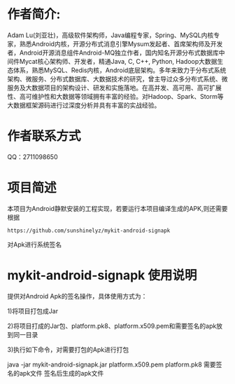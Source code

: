 # 作者简介: 
Adam Lu(刘亚壮)，高级软件架构师，Java编程专家，Spring、MySQL内核专家，熟悉Android内核，开源分布式消息引擎Mysum发起者、首席架构师及开发者，Android开源消息组件Android-MQ独立作者，国内知名开源分布式数据库中间件Mycat核心架构师、开发者，精通Java, C, C++, Python, Hadoop大数据生态体系，熟悉MySQL、Redis内核，Android底层架构。多年来致力于分布式系统架构、微服务、分布式数据库、大数据技术的研究，曾主导过众多分布式系统、微服务及大数据项目的架构设计、研发和实施落地。在高并发、高可用、高可扩展性、高可维护性和大数据等领域拥有丰富的经验。对Hadoop、Spark、Storm等大数据框架源码进行过深度分析并具有丰富的实战经验。

# 作者联系方式
QQ：2711098650

# 项目简述
本项目为Android静默安装的工程实现，若要运行本项目编译生成的APK,则还需要根据
```
https://github.com/sunshinelyz/mykit-android-signapk
```
对Apk进行系统签名   


# mykit-android-signapk 使用说明
提供对Android Apk的签名操作，具体使用方式为：  
  
1)将项目打包成Jar  
  
2)将项目打成的Jar包、platform.pk8、platform.x509.pem和需要签名的apk放到同一目录  
  
3)执行如下命令，对需要打包的Apk进行打包  
  
java -jar mykit-android-signapk.jar platform.x509.pem platform.pk8 需要签名的apk文件 签名后生成的apk文件
